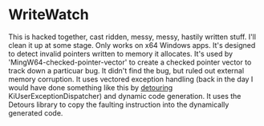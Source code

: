 # WriteWatch

This is hacked together, cast ridden, messy, messy, hastily written stuff.
I'll clean it up at some stage. Only works on x64 Windows apps. It's designed
to detect invalid pointers written to memory it allocates. It's used by
'MingW64-checked-pointer-vector' to create a checked pointer vector to track
down a particuar bug. It didn't find the bug, but ruled out external memory
corruption. It uses vectored exception handling (back in the day I would have
done something like this by [detouring](https://github.com/microsoft/Detours) 
KiUserExceptionDispatcher) and dynamic code generation. It uses the Detours
library to copy the faulting instruction into the dynamically generated code.
